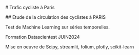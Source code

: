 # Trafic cycliste à Paris

## Etude de la circulation des cyclistes à PARIS

Test de Machine Learning sur séries temporelles.

Formation Datascientest JUIN2024


Mise en oeuvre de Scipy, streamlit, folium, plotly, scikit-learn
